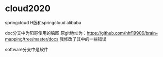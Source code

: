 # cloud2020
springcloud H版和springcloud alibaba

doc分支中为阳哥使用的脑图
原git地址为：https://github.com/hhf19906/brain-mapping/tree/master/docs
我修改了其中的一些错误

software分支中是软件
